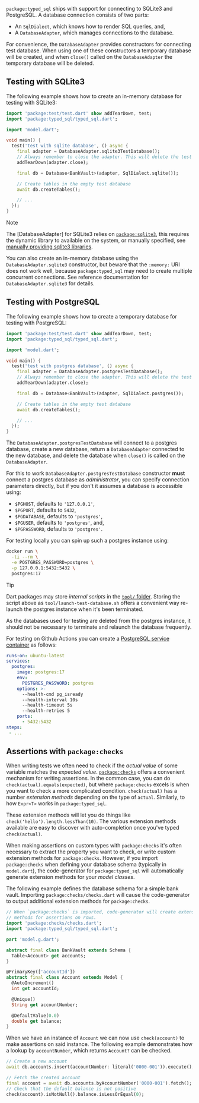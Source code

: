 `package:typed_sql` ships with support for connecting to SQLite3 and PostgreSQL.
A database connection consists of two parts:
 * An `SqlDialect`, which knows how to render SQL queries, and,
 * A `DatabaseAdapter`, which manages connections to the database.

For convenience, the `DatabaseAdapter` provides constructors for connecting
test database. When using one of these constructors a temporary database will
be created, and when `close()` called on the `DatabaseAdapter` the
temporary database will be deleted.

## Testing with SQLite3
The following example shows how to create an in-memory database for testing
with SQLite3:

```dart sqlite_test.dart#testing
import 'package:test/test.dart' show addTearDown, test;
import 'package:typed_sql/typed_sql.dart';

import 'model.dart';

void main() {
  test('test with sqlite database', () async {
    final adapter = DatabaseAdapter.sqlite3TestDatabase();
    // Always remember to close the adapter. This will delete the test database!
    addTearDown(adapter.close);

    final db = Database<BankVault>(adapter, SqlDialect.sqlite());

    // Create tables in the empty test database
    await db.createTables();

    // ...
  });
}
```

> [!NOTE]
> The [DatabaseAdapter] for SQLite3 relies on [`package:sqlite3`][sd-1],
> this requires the dynamic library to available on the system, or manually
> specified, see [manually providing sqlite3 libraries][sd-2].

[sd-1]: https://pub.dev/packages/sqlite3
[sd-2]: https://pub.dev/packages/sqlite3#manually-providing-sqlite3-libraries

You can also create an in-memory database using the `DatabaseAdapter.sqlite3`
constructor, but beware that the `:memory:` URI does not work well, because
`package:typed_sql` may need to create multiple concurrent connections.
See reference documentation for `DatabaseAdapter.sqlite3` for details.


## Testing with PostgreSQL
The following example shows how to create a temporary database for testing
with PostgreSQL:

```dart postgres_test.dart#testing
import 'package:test/test.dart' show addTearDown, test;
import 'package:typed_sql/typed_sql.dart';

import 'model.dart';

void main() {
  test('test with postgres database', () async {
    final adapter = DatabaseAdapter.postgresTestDatabase();
    // Always remember to close the adapter. This will delete the test database!
    addTearDown(adapter.close);

    final db = Database<BankVault>(adapter, SqlDialect.postgres());

    // Create tables in the empty test database
    await db.createTables();

    // ...
  });
}
```

The `DatabaseAdapter.postgresTestDatabase` will connect to a postgres database,
create a new database, return a `DatabaseAdapter` connected to the new database,
and delete the database when `close()` is called on the `DatabaseAdapter`.

For this to work `DatabaseAdapter.postgresTestDatabase` constructor **must**
connect a postgres database as _administrator_, you can specify connection
parameters directly, but if you don't it assumes a database is accessible using:
 * `$PGHOST`, defaults to `'127.0.0.1'`,
 * `$PGPORT`, defaults to `5432`,
 * `$PGDATABASE`, defaults to `'postgres'`,
 * `$PGUSER`, defaults to `'postgres'`, and,
 * `$PGPASSWORD`, defaults to `'postgres'`.

For testing locally you can spin up such a postgres instance using:
```sh
docker run \
  -ti --rm \
  -e POSTGRES_PASSWORD=postgres \
  -p 127.0.0.1:5432:5432 \
  postgres:17
```

> [!TIP]
> Dart packages may store _internal scripts_ in the [`tool/` folder][dart-1].
> Storing the script above as `tool/launch-test-database.sh` offers a convenient
> way re-launch the postgres instance when it's been terminated.

As the databases used for testing are deleted from the postgres instance, it
should not be necessary to terminate and relaunch the database frequently.

[dart-1]: https://dart.dev/tools/pub/package-layout#internal-tools-and-scripts

For testing on Github Actions you can create a
[PostgreSQL service container][gh-1] as follows:

```yaml
runs-on: ubuntu-latest
services:
  postgres:
    image: postgres:17
    env:
      POSTGRES_PASSWORD: postgres
    options: >-
      --health-cmd pg_isready
      --health-interval 10s
      --health-timeout 5s
      --health-retries 5
    ports:
      - 5432:5432
steps:
 - ...
```

[gh-1]: https://docs.github.com/en/actions/use-cases-and-examples/using-containerized-services/creating-postgresql-service-containers


## Assertions with `package:checks`
When writing tests we often need to check if the _actual value_ of some variable
matches the _expected value_. [`package:checks`][checks] offers a convenient
mechanism for writing assertions. In the common case, you can do
`check(actual).equals(expected)`, but where `package:checks` excels is when you
want to check a more complicated condition. `check(actual)` has a
number _extension methods_ depending on the type of `actual`. Similarly, to how
`Expr<T>` works in `package:typed_sql`.

These extension methods will let you do things like
`check('hello').length.lessThan(10)`. The various extension methods available
are easy to discover with auto-completion once you've typed `check(actual)`.

When making assertions on custom types with `package:checks` it's often
necessary to extract the property you want to check, or write custom extension
methods for `package:checks`. However, if you import `package:checks` when
defining your database schema (typically in `model.dart`), the code-generator
for `package:typed_sql` will automatically generate extension methods
for your _model classes_.

The following example defines the database schema for a simple bank vault.
Importing `package:checks/checks.dart` will cause the code-generator to output
additional extension methods for `package:checks`.

```dart testing/model.dart#schema-imports
// When `package:checks` is imported, code-generator will create extension
// methods for assertions on rows.
import 'package:checks/checks.dart';
import 'package:typed_sql/typed_sql.dart';

part 'model.g.dart';

abstract final class BankVault extends Schema {
  Table<Account> get accounts;
}

@PrimaryKey(['accountId'])
abstract final class Account extends Model {
  @AutoIncrement()
  int get accountId;

  @Unique()
  String get accountNumber;

  @DefaultValue(0.0)
  double get balance;
}
```

When we have an instance of `Account` we can now use `check(account)` to make
assertions on said instance. The following example demonstrates how a lookup
by `accountNumber`, which returns `Account?` can be checked.

```dart checks_test.dart#check-account
// Create a new account
await db.accounts.insert(accountNumber: literal('0000-001')).execute();

// Fetch the created account
final account = await db.accounts.byAccountNumber('0000-001').fetch();
// Check that the default balance is not positive
check(account).isNotNull().balance.isLessOrEqual(0);
```

[checks]: https://pub.dev/packages/checks

